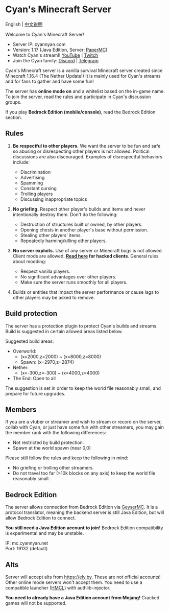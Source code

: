 # Cyan's Minecraft Server

English | [中文说明](README_cn.md)

Welcome to Cyan's Minecraft Server!

* Server IP: cyannyan.com
* Version: 1.17 (Java Edition, Server: [PaperMC](https://papermc.io/))
* Watch Cyan's stream!! [YouTube](https://cyannyan.com/youtube) | [Twitch](https://cyannyan.com/twitch)
* Join the Cyan family: [Discord](https://cyannyan.com/discord) | [Telegram](https://cyannyan.com/telegram)

Cyan's Minecraft server is a vanilla survival Minecraft server created since Minecraft 1.16.4 (The Nether Update!) It is mainly used for Cyan's streams and for fans to gather and have some fun!

The server has **online mode on** and a whitelist based on the in-game name. To join the server, read the rules and participate in Cyan's discussion groups.

If you play **Bedrock Edition (mobile/console)**, read the Bedrock Edition section.

## Rules

1. **Be respectful to other players.** We want the server to be fun and safe so abusing or disrespecting other players is not allowed. Political discussions are also discouraged. Examples of disrespectful behaviors include:
    * Discrimination
    * Advertising
    * Spamming
    * Constant cursing
    * Trolling players
    * Discussing inappropriate topics

2. **No griefing.** Respect other player's builds and items and never intentionally destroy them. Don't do the following:
    * Destruction of structures built or owned, by other players.
    * Opening chests in another player's base without permission.
    * Stealing other players' items.
    * Repeatedly harming/killing other players.

3. **No server exploits.** Use of any server or Minecraft bugs is not allowed. Client mods are allowed. **[Read here](hacks.md) for hacked clients**. General rules about modding:
    * Respect vanilla players.
    * No significant advantages over other players.
    * Make sure the server runs smoothly for all players.

4. Builds or entities that impact the server performance or cause lags to other players may be asked to remove.

## Build protection

The server has a protection plugin to protect Cyan's builds and streams. Build is suggested in certain allowed areas listed below.

Suggested build areas:
* Overworld:
    * (x=2000,z=2000) ~ (x=8000,z=8000)
    * Spawn: (x=2970,z=2874)
* Nether:
    * (x=-300,z=-300) ~ (x=4000,z=4000)
* The End: Open to all

The suggestion is set in order to keep the world file reasonably small, and prepare for future upgrades.

## Members

If you are a vtuber or streamer and wish to stream or record on the server, collab with Cyan, or just have some fun with other streamers, you may gain the member rank with the following differences:

* Not restricted by build protection.
* Spawn at the world spawn (near 0,0)

Please still follow the rules and keep the following in mind:

* No griefing or trolling other streamers.
* Do not travel too far (>10k blocks on any axis) to keep the world file reasonably small.

## Bedrock Edition

The server allows connection from Bedrock Edition via [GeyserMC](https://geysermc.org/). It is a protocol translator, meaning the backend server is still Java Edition, but will allow Bedrock Edition to connect.

**You still need a Java Edition account to join!** Bedrock Edition compatibility is experimental and may be unstable.

IP: mc.cyannyan.net  
Port: 19132 (default)

## Alts

Server will accept alts from https://ely.by. These are not official accounts! Other online mode servers won't accept them. You need to use a compatible launcher ([HMCL](https://github.com/huanghongxun/HMCL)) with authlib-injector.

**You need to already have a Java Edition account from Mojang!** Cracked games will not be supported.